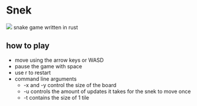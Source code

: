 # Snek
![](https://travis-ci.org/LordMZTE/utils.svg?branch=master)
snake game written in rust

## how to play
- move using the arrow keys or WASD
- pause the game with space
- use r to restart
- command line arguments
    - -x and -y control the size of the board
    - -u controls the amount of updates it takes for the snek to move once
    - -t contains the size of 1 tile
